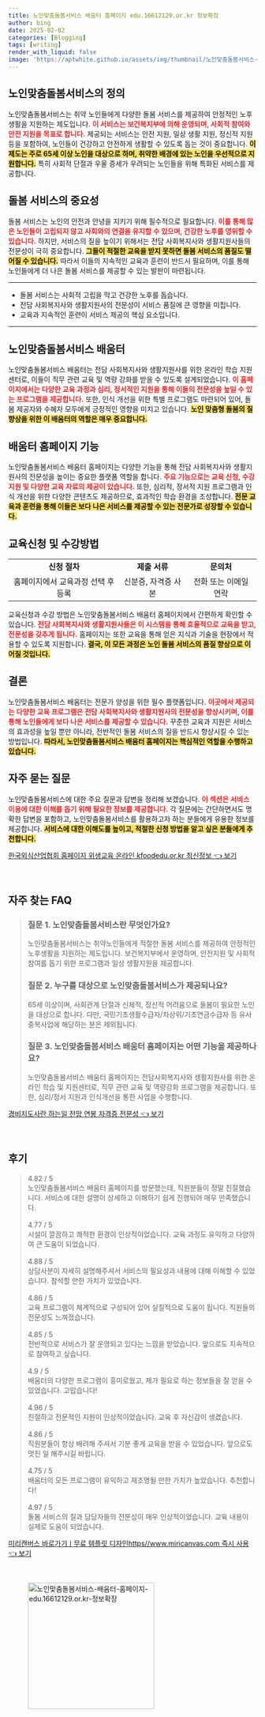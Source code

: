 ```yaml
---
title: 노인맞춤돌봄서비스 배움터 홈페이지 edu.16612129.or.kr 정보확장
author: bing
date: 2025-02-02
categories: [Blogging]
tags: [writing]
render_with_liquid: false
image: 'https://aptwhite.github.io/assets/img/thumbnail/노인맞춤돌봄서비스-배움터-홈페이지-edu.16612129.or.kr-정보확장.webp'
---
```



<h2 id='노인맞춤돌봄서비스의 정의'>노인맞춤돌봄서비스의 정의</h2>

<p>노인맞춤돌봄서비스는 취약 노인들에게 다양한 돌봄 서비스를 제공하여 안정적인 노후 생활을 지원하는 제도입니다. <b><span style="color: #ee2323;">이 서비스는 보건복지부에 의해 운영되며, 사회적 참여와 안전 지원을 목표로 합니다.</span></b> 제공되는 서비스는 안전 지원, 일상 생활 지원, 정신적 지원 등을 포함하여, 노인들이 건강하고 안전하게 생활할 수 있도록 돕는 것이 중요합니다. <b><span style="background-color: #ffe066;">이 제도는 주로 65세 이상 노인을 대상으로 하며, 취약한 배경에 있는 노인을 우선적으로 지원합니다.</span></b> 특히 사회적 단절과 우울 증세가 우려되는 노인들을 위해 특화된 서비스를 제공합니다.</p>

<h2 id='돌봄 서비스의 중요성'>돌봄 서비스의 중요성</h2>

<p>돌봄 서비스는 노인의 안전과 안녕을 지키기 위해 필수적으로 필요합니다. <b><span style="color: #ee2323;">이를 통해 많은 노인들이 고립되지 않고 사회와의 연결을 유지할 수 있으며, 건강한 노후를 영위할 수 있습니다.</span></b> 하지만, 서비스의 질을 높이기 위해서는 전담 사회복지사와 생활지원사들의 전문성이 극히 중요합니다. <b><span style="background-color: #ffe066;">그들이 적절한 교육을 받지 못하면 돌봄 서비스의 품질도 떨어질 수 있습니다.</span></b> 따라서 이들의 지속적인 교육과 훈련이 반드시 필요하며, 이를 통해 노인들에게 더 나은 돌봄 서비스를 제공할 수 있는 발판이 마련됩니다.</p>

<hr />

<ul>
    <li>돌봄 서비스는 사회적 고립을 막고 건강한 노후를 돕습니다.</li>
    <li>전담 사회복지사와 생활지원사의 전문성이 서비스 품질에 큰 영향을 미칩니다.</li>
    <li>교육과 지속적인 훈련이 서비스 제공의 핵심 요소입니다.</li>
</ul>

<hr />

<h2 id='노인맞춤돌봄서비스 배움터'>노인맞춤돌봄서비스 배움터</h2>

<p>노인맞춤돌봄서비스 배움터는 전담 사회복지사와 생활지원사를 위한 온라인 학습 지원센터로, 이들이 직무 관련 교육 및 역량 강화를 받을 수 있도록 설계되었습니다. <b><span style="color: #ee2323;">이 홈페이지에서는 다양한 교육 과정과 심리, 정서적인 지원을 통해 이들의 전문성을 높일 수 있는 프로그램을 제공합니다.</span></b> 또한, 인식 개선을 위한 특별 프로그램도 마련되어 있어, 돌봄 제공자와 수혜자 모두에게 긍정적인 영향을 미치고 있습니다. <b><span style="background-color: #ffe066;">노인 맞춤형 돌봄의 질 향상을 위한 이 배움터의 역할은 매우 중요합니다.</span></b></p>

<h2 id='배움터 홈페이지 기능'>배움터 홈페이지 기능</h2>

<p>노인맞춤돌봄서비스 배움터 홈페이지는 다양한 기능을 통해 전담 사회복지사와 생활지원사의 전문성을 높이는 중요한 플랫폼 역할을 합니다. <b><span style="color: #ee2323;">주요 기능으로는 교육 신청, 수강 지원 및 다양한 교육 자료의 제공이 있습니다.</span></b> 또한, 심리적, 정서적 지원 프로그램과 인식 개선을 위한 다양한 콘텐츠도 제공하므로, 효과적인 학습 환경을 조성합니다. <b><span style="background-color: #ffe066;">전문 교육과 훈련을 통해 이들은 보다 나은 서비스를 제공할 수 있는 전문가로 성장할 수 있습니다.</span></b></p>

<h2 id='교육신청 및 수강방법'>교육신청 및 수강방법</h2>

<table>
    <tr>
        <td style="text-align: center; height: 17px;"><b>신청 절차</b></td>
        <td style="text-align: center; height: 17px;"><b>제출 서류</b></td>
        <td style="text-align: center; height: 17px;"><b>문의처</b></td>
    </tr>
    <tr>
        <td style="text-align: center; height: 17px;">홈페이지에서 교육과정 선택 후 등록</td>
        <td style="text-align: center; height: 17px;">신분증, 자격증 사본</td>
        <td style="text-align: center; height: 17px;">전화 또는 이메일 연락</td>
    </tr>
</table>

<p>교육신청과 수강 방법은 노인맞춤돌봄서비스 배움터 홈페이지에서 간편하게 확인할 수 있습니다. <b><span style="color: #ee2323;">전담 사회복지사와 생활지원사들은 이 시스템을 통해 효율적으로 교육을 받고, 전문성을 갖추게 됩니다.</span></b> 홈페이지는 또한 교육을 통해 얻은 지식과 기술을 현장에서 적용할 수 있도록 지원합니다. <b><span style="background-color: #ffe066;">결국, 이 모든 과정은 노인 돌봄 서비스의 품질 향상으로 이어질 것입니다.</span></b></p>

<h2 id='결론'>결론</h2>

<p>노인맞춤돌봄서비스 배움터는 전문가 양성을 위한 필수 플랫폼입니다. <b><span style="color: #ee2323;">이곳에서 제공되는 다양한 교육 프로그램은 전담 사회복지사와 생활지원사의 전문성을 향상시키며, 이를 통해 노인들에게 보다 나은 서비스를 제공할 수 있습니다.</span></b> 꾸준한 교육과 지원은 서비스의 효과성을 높일 뿐만 아니라, 전반적인 돌봄 서비스의 질을 반드시 향상시킬 수 있는 방법입니다. <b><span style="background-color: #ffe066;">따라서, 노인맞춤돌봄서비스 배움터 홈페이지는 핵심적인 역할을 수행하고 있습니다.</span></b></p>

<h2 id='자주 묻는 질문'>자주 묻는 질문</h2>

<p>노인맞춤돌봄서비스에 대한 주요 질문과 답변을 정리해 보겠습니다. <b><span style="color: #ee2323;">이 섹션은 서비스 이용에 대한 이해를 돕기 위해 필요한 정보를 제공합니다.</span></b> 각 질문에는 간단하면서도 명확한 답변을 포함하고, 노인맞춤돌봄서비스를 활용하고자 하는 분들에게 유용한 정보를 제공합니다. <b><span style="background-color: #ffe066;">서비스에 대한 이해도를 높이고, 적절한 신청 방법을 알고 싶은 분들에게 추천합니다.</span></b></p>


<p><a class="click-button" title="한국외식산업협회 홈페이지 위생교육 온라인 kfoodedu.or.kr 최신정보" href="https://aptwhite.github.io/posts/%ED%95%9C%EA%B5%AD%EC%99%B8%EC%8B%9D%EC%82%B0%EC%97%85%ED%98%91%ED%9A%8C-%ED%99%88%ED%8E%98%EC%9D%B4%EC%A7%80-%EC%9C%84%EC%83%9D%EA%B5%90%EC%9C%A1-%EC%98%A8%EB%9D%BC%EC%9D%B8-kfoodedu.or.kr-%EC%B5%9C%EC%8B%A0%EC%A0%95%EB%B3%B4/" rel="dofollow">한국외식산업협회 홈페이지 위생교육 온라인 kfoodedu.or.kr 최신정보 👈 보기</a></p><br>
<h2 id='자주_찾는_FAQ'>자주 찾는 FAQ</h2>
<div itemscope="" itemtype="https://schema.org/FAQPage">
<blockquote>
<div itemscope="" itemprop="mainEntity" itemtype="https://schema.org/Question">
<h3 itemprop="name">질문 1. 노인맞춤돌봄서비스란 무엇인가요?</h3>
<div itemscope="" itemprop="acceptedAnswer" itemtype="https://schema.org/Answer">
<span itemprop="text">
<p>노인맞춤돌봄서비스는 취약노인들에게 적절한 돌봄 서비스를 제공하여 안정적인 노후생활을 지원하는 제도입니다. 보건복지부에서 운영하며, 안전지원 및 사회적 참여를 돕기 위한 프로그램과 일상 생활지원을 제공합니다.</p>
</span>
</div>
</div>
<div itemscope="" itemprop="mainEntity" itemtype="https://schema.org/Question">
<h3 itemprop="name">질문 2. 누구를 대상으로 노인맞춤돌봄서비스가 제공되나요?</h3>
<div itemscope="" itemprop="acceptedAnswer" itemtype="https://schema.org/Answer">
<span itemprop="text">
<p>65세 이상이며, 사회관계 단절과 신체적, 정신적 어려움으로 돌봄이 필요한 노인을 대상으로 합니다. 다만, 국민기초생활수급자/차상위/기초연금수급자 등 유사중복사업에 해당하는 분은 제외됩니다.</p>
</span>
</div>
</div>
<div itemscope="" itemprop="mainEntity" itemtype="https://schema.org/Question">
<h3 itemprop="name">질문 3. 노인맞춤돌봄서비스 배움터 홈페이지는 어떤 기능을 제공하나요?</h3>
<div itemscope="" itemprop="acceptedAnswer" itemtype="https://schema.org/Answer">
<span itemprop="text">
<p>노인맞춤돌봄서비스 배움터 홈페이지는 전담사회복지사와 생활지원사를 위한 온라인 학습 및 지원센터로, 직무 관련 교육 및 역량강화 프로그램을 제공합니다. 또한, 심리/정서 지원과 인식개선을 통한 사업을 수행합니다.</p>
</span>
</div>
</div>
</blockquote>
</div>
<p><a class="click-button" title="경비지도사란 하는일 전망 연봉 자격증 전문성" href="https://aptwhite.github.io/posts/%EA%B2%BD%EB%B9%84%EC%A7%80%EB%8F%84%EC%82%AC%EB%9E%80-%ED%95%98%EB%8A%94%EC%9D%BC-%EC%A0%84%EB%A7%9D-%EC%97%B0%EB%B4%89-%EC%9E%90%EA%B2%A9%EC%A6%9D-%EC%A0%84%EB%AC%B8%EC%84%B1/" rel="dofollow">경비지도사란 하는일 전망 연봉 자격증 전문성 👈 보기</a></p><br>
<h2 id='후기'>후기</h2>
<div itemscope itemtype="https://schema.org/Product">
  <blockquote>
  <div itemprop="review" itemscope itemtype="https://schema.org/Review">
      <div itemprop="reviewRating" itemscope itemtype="https://schema.org/Rating"> <span itemprop="ratingValue">4.82</span> / <span itemprop="bestRating">5</span> </div>
      <span itemprop="reviewBody">노인맞춤돌봄서비스 배움터 홈페이지를 방문했는데, 직원분들이 정말 친절했습니다. 서비스에 대한 설명이 상세하고 이해하기 쉽게 진행되어 매우 만족했습니다.</span>
  </div>
  <br>
  <div itemprop="review" itemscope itemtype="https://schema.org/Review">
      <div itemprop="reviewRating" itemscope itemtype="https://schema.org/Rating"> <span itemprop="ratingValue">4.77</span> / <span itemprop="bestRating">5</span> </div>
      <span itemprop="reviewBody">시설이 깔끔하고 쾌적한 환경이 인상적이었습니다. 교육 과정도 유익하고 다양하여 큰 도움이 되었습니다.</span>
  </div>
  <br>
  <div itemprop="review" itemscope itemtype="https://schema.org/Review">
      <div itemprop="reviewRating" itemscope itemtype="https://schema.org/Rating"> <span itemprop="ratingValue">4.88</span> / <span itemprop="bestRating">5</span> </div>
      <span itemprop="reviewBody">상담사분이 자세히 설명해주셔서 서비스의 필요성과 내용에 대해 이해할 수 있었습니다. 참석할 만한 가치가 있었습니다.</span>
  </div>
  <br>
  <div itemprop="review" itemscope itemtype="https://schema.org/Review">
      <div itemprop="reviewRating" itemscope itemtype="https://schema.org/Rating"> <span itemprop="ratingValue">4.86</span> / <span itemprop="bestRating">5</span> </div>
      <span itemprop="reviewBody">교육 프로그램이 체계적으로 구성되어 있어 실질적으로 도움이 됩니다. 직원들의 전문성도 느껴졌습니다.</span>
  </div>
  <br>
  <div itemprop="review" itemscope itemtype="https://schema.org/Review">
      <div itemprop="reviewRating" itemscope itemtype="https://schema.org/Rating"> <span itemprop="ratingValue">4.85</span> / <span itemprop="bestRating">5</span> </div>
      <span itemprop="reviewBody">전반적으로 서비스가 잘 운영되고 있다는 느낌을 받았습니다. 앞으로도 지속적으로 참여하고 싶습니다.</span>
  </div>
  <br>
  <div itemprop="review" itemscope itemtype="https://schema.org/Review">
      <div itemprop="reviewRating" itemscope itemtype="https://schema.org/Rating"> <span itemprop="ratingValue">4.9</span> / <span itemprop="bestRating">5</span> </div>
      <span itemprop="reviewBody">배움터의 다양한 프로그램이 흥미로웠고, 제가 필요로 하는 정보들을 잘 얻을 수 있었습니다. 고맙습니다!</span>
  </div>
  <br>
  <div itemprop="review" itemscope itemtype="https://schema.org/Review">
      <div itemprop="reviewRating" itemscope itemtype="https://schema.org/Rating"> <span itemprop="ratingValue">4.96</span> / <span itemprop="bestRating">5</span> </div>
      <span itemprop="reviewBody">친절하고 전문적인 지원이 인상적이었습니다. 교육 후 자신감이 생겼습니다.</span>
  </div>
  <br>
  <div itemprop="review" itemscope itemtype="https://schema.org/Review">
      <div itemprop="reviewRating" itemscope itemtype="https://schema.org/Rating"> <span itemprop="ratingValue">4.86</span> / <span itemprop="bestRating">5</span> </div>
      <span itemprop="reviewBody">직원분들이 항상 배려해 주셔서 기분 좋게 교육을 받을 수 있었습니다. 앞으로도 멋진 일 해주시길 바랍니다.</span>
  </div>
  <br>
  <div itemprop="review" itemscope itemtype="https://schema.org/Review">
      <div itemprop="reviewRating" itemscope itemtype="https://schema.org/Rating"> <span itemprop="ratingValue">4.75</span> / <span itemprop="bestRating">5</span> </div>
      <span itemprop="reviewBody">배움터의 모든 프로그램이 유익하고 재조명될 만한 가치가 높았습니다. 추천합니다!</span>
  </div>
  <br>
  <div itemprop="review" itemscope itemtype="https://schema.org/Review">
      <div itemprop="reviewRating" itemscope itemtype="https://schema.org/Rating"> <span itemprop="ratingValue">4.97</span> / <span itemprop="bestRating">5</span> </div>
      <span itemprop="reviewBody">돌봄 서비스의 질과 담당자들의 전문성이 매우 인상적이었습니다. 교육 내용이 실제로 도움이 되었습니다.</span>
  </div>
  </blockquote>
</div>
<p><a class="click-button" title="미리캔버스 바로가기ㅣ무료 템플릿 디자인https//www.miricanvas.com 즉시 사용" href="https://aptwhite.github.io/posts/%EB%AF%B8%EB%A6%AC%EC%BA%94%EB%B2%84%EC%8A%A4-%EB%B0%94%EB%A1%9C%EA%B0%80%EA%B8%B0%E3%85%A3%EB%AC%B4%EB%A3%8C-%ED%85%9C%ED%94%8C%EB%A6%BF-%EB%94%94%EC%9E%90%EC%9D%B8httpswww.miricanvas.com-%EC%A6%89%EC%8B%9C-%EC%82%AC%EC%9A%A9/" rel="dofollow">미리캔버스 바로가기ㅣ무료 템플릿 디자인https//www.miricanvas.com 즉시 사용 👈 보기</a></p><br>
<figure class="image"><img src="https://aptwhite.github.io/assets/img/thumbnail/노인맞춤돌봄서비스-배움터-홈페이지-edu.16612129.or.kr-정보확장.webp" alt="노인맞춤돌봄서비스-배움터-홈페이지-edu.16612129.or.kr-정보확장" width="256" height="256"></figure>